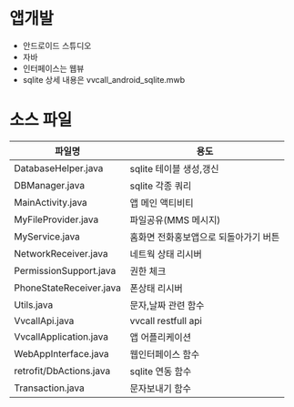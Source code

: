 # 앱개발
  -  안드로이드 스튜디오
  -  자바
  -  인터페이스는 웹뷰
  -  sqlite 상세 내용은 vvcall_android_sqlite.mwb
    
# 소스 파일
| 파일명  | 용도 | 
| ---------------------------------- | ------------------------------------------ | 
| DatabaseHelper.java  | sqlite 테이블 생성,갱신
| DBManager.java  | sqlite 각종 쿼리
| MainActivity.java  | 앱 메인 액티비티
| MyFileProvider.java  | 파일공유(MMS 메시지)
| MyService.java  | 홈화면 전화홍보앱으로 되돌아가기 버튼 
| NetworkReceiver.java  | 네트웍 상태 리시버
| PermissionSupport.java  | 권한 체크  
| PhoneStateReceiver.java  | 폰상태 리시버
| Utils.java  | 문자,날짜 관련 함수  
| VvcallApi.java  | vvcall restfull api
| VvcallApplication.java  | 앱 어플리케이션 
| WebAppInterface.java  | 웹인터페이스 함수  
| retrofit/DbActions.java  | sqlite 연동 함수
| Transaction.java  | 문자보내기 함수

